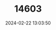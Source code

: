 ---
title: "14603"
category: "Neotragus batesi"
draft: false
date: 2024-02-22 13:03:50
languages:
  English: ["Dwarf Antelope", "Bates' Pygmy Antelope"]
  German: ["Batesbokchen"]
---